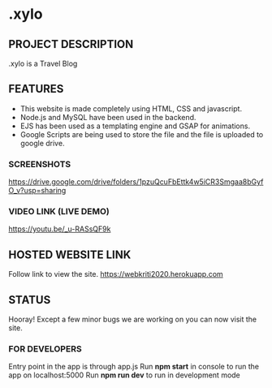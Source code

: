 # .xylo

## PROJECT DESCRIPTION

.xylo is a Travel Blog

## FEATURES

* This website is made completely using HTML, CSS and javascript.
* Node.js and MySQL have been used in the backend.
* EJS has been used as a templating engine and GSAP for animations.
* Google Scripts are being used to store the file and the file is uploaded to google drive.

### SCREENSHOTS

https://drive.google.com/drive/folders/1pzuQcuFbEttk4w5iCR3Smgaa8bGyfO_v?usp=sharing

### VIDEO LINK (LIVE DEMO)

https://youtu.be/_u-RASsQF9k

## HOSTED WEBSITE LINK

Follow link to view the site.
https://webkriti2020.herokuapp.com

## STATUS

Hooray! Except a few minor bugs we are working on you can now visit
the site.

### FOR DEVELOPERS

Entry point in the app is through app.js
Run **npm start** in console to run the app on localhost:5000
Run **npm run dev** to run in development mode
